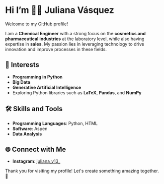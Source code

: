 # Hi I’m 👩‍🔬 Juliana Vásquez  

Welcome to my GitHub profile!  

I am a **Chemical Engineer** with a strong focus on the **cosmetics and pharmaceutical industries** at the laboratory level, while also having expertise in **sales**. My passion lies in leveraging technology to drive innovation and improve processes in these fields.  

## 🌟 Interests  
- **Programming in Python**  
- **Big Data**  
- **Generative Artificial Intelligence**  
- Exploring Python libraries such as **LaTeX**, **Pandas**, and **NumPy**  

## 🛠️ Skills and Tools  
- **Programming Languages**: Python, HTML  
- **Software**: Aspen  
- **Data Analysis**  

## 🌐 Connect with Me  
- **Instagram**: [juliana_v13_](https://www.instagram.com/juliana_v13_?igsh=ZjJmajJlM3JlbHV1&utm_source=qr)  

Thank you for visiting my profile! Let's create something amazing together. 🚀





